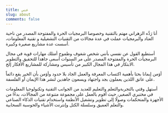 ```yaml
---
title: عني
slug: about
comments: false
---
```



أنا رَدَّه الزهراني مهتم بالتقنية وخصوصا البرمجيات الحرة والمفتوحة المصدر من ناحية العتاد والبرمجيات عملت في عدة مجالات من التقنيات التشغيلية و تقنية المعلومات، أسست عدة مشاريع صغيرة وكبيرة.


أستطيع القول عن نفسي بأنني شخص شغوف وطموح أمتلك مهارات قوية في مجال البرمجيات الحرة والمفتوحة المصدر على مر السنوات أسعى جاهدا للتحقيق والتطوير الابتكار في هذا المجال الكبير من تأسيس ومشاركة للمشاريع الأفكار إلخ.

أؤمن إيمانا بحتا بأهمية اكتساب المعرفة والعمل الجاد  بلا حدود وأؤمن بأن الخير يقع دائماً على عاتق اللذين يعملون بجد واجتهاد ويسعون جاهدين لنشر هذا الإيمان أو الفلسفة. 

أستهل وقتي بالتجربةوالتعلم والتعليم للعديد من الجوانب التقنية وتكنولوجيا المعلومات في مختبري الصغير، حيث أقوم بالعمل على مجموعة متنوعة من المجالات، بدءًا من الأجهزة والمتحكمات وصولًا إلى تطوير وتشغيل الأنظمة واستخدام تقنيات الذكاء الصناعي والتعلم العميق وسلسلة الكتل وإنترنت الأشياء والحوسبة السحابية.